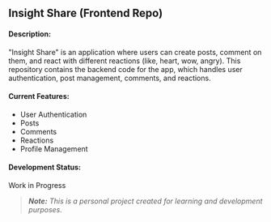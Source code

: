 ## **Insight Share (Frontend Repo)**

#### Description:
"Insight Share" is an application where users can create posts, comment on them, and react with different reactions (like, heart, wow, angry). This repository contains the backend code for the app, which handles user authentication, post management, comments, and reactions.

#### Current Features:
- User Authentication
- Posts
- Comments
- Reactions
- Profile Management

#### Development Status:
Work in Progress

> _**Note:** This is a personal project created for learning and development purposes._
